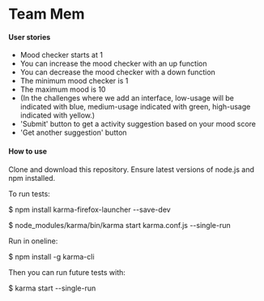 # Team Mem

#### User stories
* Mood checker starts at 1 
* You can increase the mood checker with an up function
* You can decrease the mood checker with a down function
* The minimum mood checker is 1 
* The maximum mood is 10
* (In the challenges where we add an interface, low-usage will be indicated with blue, medium-usage indicated with green, high-usage indicated with yellow.)
* 'Submit' button to get a activity suggestion based on your mood score
* 'Get another suggestion' button

#### How to use

Clone and download this repository.
Ensure latest versions of node.js and npm installed.

To run tests: 

$ npm install karma-firefox-launcher --save-dev

$ node_modules/karma/bin/karma start karma.conf.js --single-run

Run in oneline:

$ npm install -g karma-cli

Then you can run future tests with:

$ karma start --single-run

